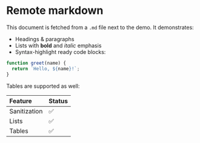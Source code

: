 # Remote markdown

This document is fetched from a `.md` file next to the demo. It demonstrates:

- Headings & paragraphs
- Lists with **bold** and _italic_ emphasis
- Syntax-highlight ready code blocks:

```js
function greet(name) {
  return `Hello, ${name}!`;
}
```

Tables are supported as well:

| Feature | Status |
| :------ | :----- |
| Sanitization | ✅ |
| Lists | ✅ |
| Tables | ✅ |
